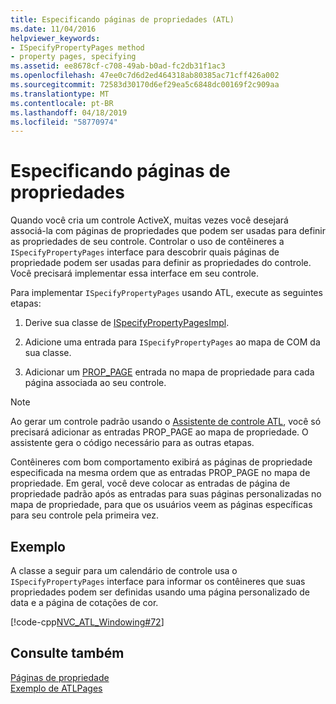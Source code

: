 ```yaml
---
title: Especificando páginas de propriedades (ATL)
ms.date: 11/04/2016
helpviewer_keywords:
- ISpecifyPropertyPages method
- property pages, specifying
ms.assetid: ee8678cf-c708-49ab-b0ad-fc2db31f1ac3
ms.openlocfilehash: 47ee0c7d6d2ed464318ab80385ac71cff426a002
ms.sourcegitcommit: 72583d30170d6ef29ea5c6848dc00169f2c909aa
ms.translationtype: MT
ms.contentlocale: pt-BR
ms.lasthandoff: 04/18/2019
ms.locfileid: "58770974"
---
```

# <a name="specifying-property-pages"></a>Especificando páginas de propriedades

Quando você cria um controle ActiveX, muitas vezes você desejará associá-la com páginas de propriedades que podem ser usadas para definir as propriedades de seu controle. Controlar o uso de contêineres a `ISpecifyPropertyPages` interface para descobrir quais páginas de propriedade podem ser usadas para definir as propriedades do controle. Você precisará implementar essa interface em seu controle.

Para implementar `ISpecifyPropertyPages` usando ATL, execute as seguintes etapas:

1. Derive sua classe de [ISpecifyPropertyPagesImpl](../atl/reference/ispecifypropertypagesimpl-class.md).

1. Adicione uma entrada para `ISpecifyPropertyPages` ao mapa de COM da sua classe.

1. Adicionar um [PROP_PAGE](reference/property-map-macros.md#prop_page) entrada no mapa de propriedade para cada página associada ao seu controle.

> [!NOTE]
> Ao gerar um controle padrão usando o [Assistente de controle ATL](../atl/reference/atl-control-wizard.md), você só precisará adicionar as entradas PROP_PAGE ao mapa de propriedade. O assistente gera o código necessário para as outras etapas.

Contêineres com bom comportamento exibirá as páginas de propriedade especificada na mesma ordem que as entradas PROP_PAGE no mapa de propriedade. Em geral, você deve colocar as entradas de página de propriedade padrão após as entradas para suas páginas personalizadas no mapa de propriedade, para que os usuários veem as páginas específicas para seu controle pela primeira vez.

## <a name="example"></a>Exemplo

A classe a seguir para um calendário de controle usa o `ISpecifyPropertyPages` interface para informar os contêineres que suas propriedades podem ser definidas usando uma página personalizado de data e a página de cotações de cor.

[!code-cpp[NVC_ATL_Windowing#72](../atl/codesnippet/cpp/specifying-property-pages_1.h)]

## <a name="see-also"></a>Consulte também

[Páginas de propriedade](../atl/atl-com-property-pages.md)<br/>
[Exemplo de ATLPages](../overview/visual-cpp-samples.md)
